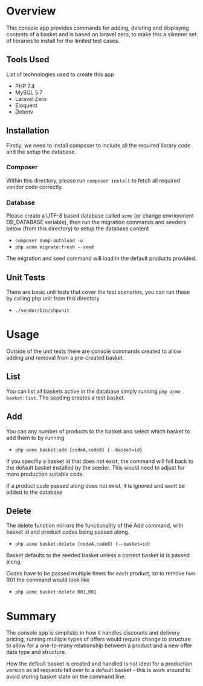 # Overview

This console app provides commands for adding, deleting and displaying contents of a basket and is based on laravel zero, to make this a slimmer set of libraries to install for the limited test cases.

## Tools Used

List of technologies used to create this app

- PHP 7.4
- MySQL 5.7
- Laravel Zero
- Eloquent
- Dotenv

## Installation

Firstly, we need to install composer to include all the required library code and the setup the database.

### Composer

Within this directory, please run `composer install` to fetch all required vendor code correctly.

### Database

Please create a UTF-8 based database called `acme` (or change envrionment DB_DATABASE variable), then run the migration commands and seeders below (from this directory) to setup the database content

- `composer dump-autoload -o`
- `php acme migrate:fresh --seed`

The migration and seed command will load in the default products provided.

## Unit Tests

There are basic unit tests that cover the test scenarios, you can run these by calling php unit from this directory

- `./vendor/bin/phpunit`

# Usage

Outside of the unit tests there are console commands created to allow adding and removal from a pre-created basket.

## List

You can list all baskets active in the database simply running `php acme basket:list`. The seeding creates a test basket.

## Add

You can any number of products to the basket and select which basket to add them to by running

- `php acme basket:add {codeA,codeB} {--basket=id}`

If you specifiy a basket id that does not exist, the command will fall back to the default basket installed by the seeder. This would need to adjust for more production suitable code.

If a product code passed along does not exist, it is ignored and wont be added to the database

## Delete

The delete function mirrors the functionality of the Add command, with basket id and product codes being passed along.

- `php acme basket:delete {codeA,codeB} {--basket=id}`

Basket defaults to the seeded basket unless a correct basket id is passed along.

Codes have to be passed multiple times for each product, so to remove two R01 the command would look like

- `php acme basket:delete R01,R01`

# Summary

The console app is simplistic in how it handles discounts and delivery pricing, running multiple types of offers would require change to structure to allow for a one-to-many relationship between a product and a new offer data type and structure.

How the default basket is created and handled is not ideal for a production version as all requests fall over to a default basket - this is work around to avoid storing basket state on the command line.

